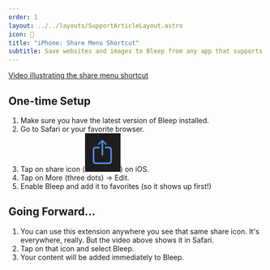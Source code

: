 ```yaml
---
order: 1
layout: ../../layouts/SupportArticleLayout.astro
icon: 📱
title: "iPhone: Share Menu Shortcut"
subtitle: Save websites and images to Bleep from any app that supports sharing, including Safari.
---
```


[Video illustrating the share menu shortcut](./share_ios/share_extension.mp4)

## One-time Setup

1. Make sure you have the latest version of Bleep installed.
2. Go to Safari or your favorite browser.
3. Tap on share icon (![share icon](./share_ios/share_icon.png)) on iOS.
4. Tap on More (three dots) &rarr; Edit.
5. Enable Bleep and add it to favorites (so it shows up first!)

## Going Forward…

1. You can use this extension anywhere you see that same share icon. It's everywhere, really. But the video above shows it in Safari.
2. Tap on that icon and select Bleep.
3. Your content will be added immediately to Bleep.

